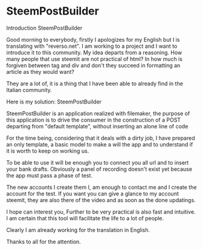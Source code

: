 # SteemPostBuilder

Introduction
SteemPostBuilder

Good morning to everybody, firstly I apologizes for my English but I is translating with "reverso.net". I am working to a project and I want to introduce it to this community.
My idea departs from a reasoning. How many people that use steemit are not practical of html? In how much is forgiven between tag and div and don't they succeed in formatting an article as they would want?

They are a lot of, it is a thing that I have been able to already find in the Italian community.

Here is my solution: SteemPostBuilder

SteemPostBuilder is an application realized with filemaker, the purpose of this application is to drive the consumer in the construction of a POST departing from "default template", without inserting an alone line of code

For the time being, considering that it deals with a dirty job, I have prepared an only template, a basic model to make a will the app and to understand if it is worth to keep on working us.

To be able to use it will be enough you to connect you all url and to insert your bank drafts. Obviously a panel of recording doesn't exist yet because the app must pass a phase of test.

The new accounts I create them I, am enough to contact me and I create the account for the test. If you want you can give a glance to my account steemit, they are also there of the video and as soon as the done updatings.

I hope can interest you, Further to be very practical is also fast and intuitive. I am certain that this tool will facilitate the life to a lot of people.

Clearly I am already working for the translation in English.

Thanks to all for the attention.
